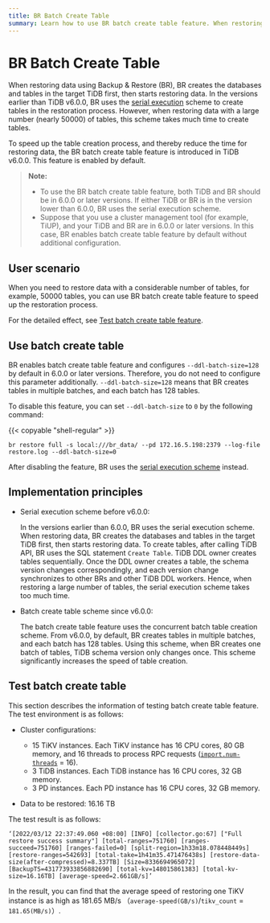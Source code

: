 ```yaml
---
title: BR Batch Create Table
summary: Learn how to use BR batch create table feature. When restoring data, BR can use batch create table feature to speed up the restoration.
---
```


# BR Batch Create Table

When restoring data using Backup & Restore (BR), BR creates the databases and tables in the target TiDB first, then starts restoring data. In the versions earlier than TiDB v6.0.0, BR uses the [serial execution](#implementation-principles) scheme to create tables in the restoration process. However, when restoring data with a large number (nearly 50000) of tables, this scheme takes much time to create tables.

To speed up the table creation process, and thereby reduce the time for restoring data, the BR batch create table feature is introduced in TiDB v6.0.0. This feature is enabled by default.

> **Note:**
>
> - To use the BR batch create table feature, both TiDB and BR should be in 6.0.0 or later versions. If either TiDB or BR is in the version lower than 6.0.0, BR uses the serial execution scheme.
> - Suppose that you use a cluster management tool (for example, TiUP), and your TiDB and BR are in 6.0.0 or later versions. In this case, BR enables batch create table feature by default without additional configuration.

## User scenario

When you need to restore data with a considerable number of tables, for example, 50000 tables, you can use BR batch create table feature to speed up the restoration process.

For the detailed effect, see [Test batch create table feature](#test-batch-create-table).

## Use batch create table

BR enables batch create table feature and configures `--ddl-batch-size=128` by default in 6.0.0 or later versions. Therefore, you do not need to configure this parameter additionally. `--ddl-batch-size=128` means that BR creates tables in multiple batches, and each batch has 128 tables.

To disable this feature, you can set `--ddl-batch-size` to `0` by the following command:

{{< copyable "shell-regular" >}}

```shell
br restore full -s local:///br_data/ --pd 172.16.5.198:2379 --log-file restore.log --ddl-batch-size=0
```

After disabling the feature, BR uses the [serial execution scheme](#implementation-principles) instead.

## Implementation principles

- Serial execution scheme before v6.0.0:

    In the versions earlier than 6.0.0, BR uses the serial execution scheme. When restoring data, BR creates the databases and tables in the target TiDB first, then starts restoring data. To create tables, after calling TiDB API, BR uses the SQL statement `Create Table`. TiDB DDL owner creates tables sequentially. Once the DDL owner creates a table, the schema version changes correspondingly, and each version change synchronizes to other BRs and other TiDB DDL workers. Hence, when restoring a large number of tables, the serial execution scheme takes too much time.

- Batch create table scheme since v6.0.0:

    The batch create table feature uses the concurrent batch table creation scheme. From v6.0.0, by default, BR creates tables in multiple batches, and each batch has 128 tables. Using this scheme, when BR creates one batch of tables, TiDB schema version only changes once. This scheme significantly increases the speed of table creation.

## Test batch create table

This section describes the information of testing batch create table feature. The test environment is as follows:

- Cluster configurations:

    - 15 TiKV instances. Each TiKV instance has 16 CPU cores, 80 GB memory, and 16 threads to process RPC requests ([`import.num-threads`](/tikv-configuration-file.md#num-threads) = 16).
    - 3 TiDB instances. Each TiDB instance has 16 CPU cores, 32 GB memory.
    - 3 PD instances. Each PD instance has 16 CPU cores, 32 GB memory.

- Data to be restored: 16.16 TB

The test result is as follows:

```
‘[2022/03/12 22:37:49.060 +08:00] [INFO] [collector.go:67] ["Full restore success summary"] [total-ranges=751760] [ranges-succeed=751760] [ranges-failed=0] [split-region=1h33m18.078448449s] [restore-ranges=542693] [total-take=1h41m35.471476438s] [restore-data-size(after-compressed)=8.337TB] [Size=8336694965072] [BackupTS=431773933856882690] [total-kv=148015861383] [total-kv-size=16.16TB] [average-speed=2.661GB/s]’
```

In the result, you can find that the average speed of restoring one TiKV instance is as high as 181.65 MB/s （`average-speed(GB/s)`/`tikv_count` = `181.65(MB/s)`）.
